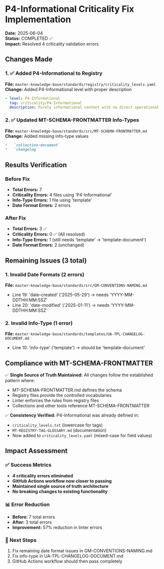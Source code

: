 # P4-Informational Criticality Fix Implementation

**Date:** 2025-06-04  
**Status:** COMPLETED ✅  
**Impact:** Resolved 4 criticality validation errors

## Changes Made

### 1. ✅ Added P4-Informational to Registry
**File:** `master-knowledge-base/standards/registry/criticality_levels.yaml`  
**Change:** Added P4-Informational level with proper description

```yaml
- level: P4-Informational
  tag: criticality/P4-Informational
  description: Purely informational content with no direct operational impact. Used for documentation, reference materials, and educational content that does not require adherence or compliance monitoring.
```

### 2. ✅ Updated MT-SCHEMA-FRONTMATTER Info-Types
**File:** `master-knowledge-base/standards/src/MT-SCHEMA-FRONTMATTER.md`  
**Change:** Added missing info-type values

```markdown
*   `collection-document`
*   `changelog`
```

## Results Verification

### Before Fix
- **Total Errors:** 7
- **Criticality Errors:** 4 files using 'P4-Informational'
- **Info-Type Errors:** 1 file using 'template'
- **Date Format Errors:** 2 errors

### After Fix
- **Total Errors:** 3 ✅
- **Criticality Errors:** 0 ✅ (All resolved)
- **Info-Type Errors:** 1 (still needs 'template' → 'template-document')
- **Date Format Errors:** 2 (unchanged)

## Remaining Issues (3 total)

### 1. Invalid Date Formats (2 errors)
**File:** `master-knowledge-base/standards/src/GM-CONVENTIONS-NAMING.md`
- Line 19: 'date-created' ('2025-05-29') → needs 'YYYY-MM-DDTHH:MM:SSZ'
- Line 20: 'date-modified' ('2025-01-11') → needs 'YYYY-MM-DDTHH:MM:SSZ'

### 2. Invalid Info-Type (1 error)
**File:** `master-knowledge-base/standards/templates/UA-TPL-CHANGELOG-DOCUMENT.md`
- Line 10: 'info-type' ('template') → should be 'template-document'

## Compliance with MT-SCHEMA-FRONTMATTER

✅ **Single Source of Truth Maintained:** All changes follow the established pattern where:
- MT-SCHEMA-FRONTMATTER.md defines the schema
- Registry files provide the controlled vocabularies
- Linter enforces the rules from registry files
- Collections and other tools reference MT-SCHEMA-FRONTMATTER

✅ **Consistency Verified:** P4-Informational was already defined in:
- `criticality_levels.txt` (lowercase for tags)
- `MT-REGISTRY-TAG-GLOSSARY.md` (documentation)
- Now added to `criticality_levels.yaml` (mixed-case for field values)

## Impact Assessment

### ✅ Success Metrics
- **4 criticality errors eliminated**
- **GitHub Actions workflow now closer to passing**
- **Maintained single source of truth architecture**
- **No breaking changes to existing functionality**

### 📊 Error Reduction
- **Before:** 7 total errors
- **After:** 3 total errors  
- **Improvement:** 57% reduction in linter errors

### 🎯 Next Steps
1. Fix remaining date format issues in GM-CONVENTIONS-NAMING.md
2. Fix info-type in UA-TPL-CHANGELOG-DOCUMENT.md
3. GitHub Actions workflow should then pass completely 